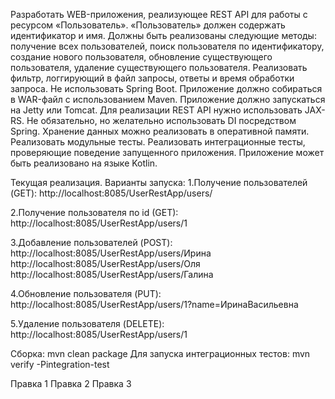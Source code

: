 Разработать WEB-приложения, реализующее REST API для работы с ресурсом «Пользователь». «Пользователь» должен содержать идентификатор и имя. Должны быть реализованы следующие методы: получение всех пользователей, поиск пользователя по идентификатору, создание нового пользователя, обновление существующего пользователя, удаление существующего пользователя. Реализовать фильтр, логгирующий в файл запросы, ответы и время обработки запроса.
Не использовать Spring Boot.
Приложение должно собираться в WAR-файл с использованием Maven.
Приложение должно запускаться на Jetty или Tomcat.
Для реализации REST API нужно использовать JAX-RS.
Не обязательно, но желательно использовать DI посредством Spring.
Хранение данных можно реализовать в оперативной памяти.
Реализовать модульные тесты.
Реализовать интеграционные тесты, проверяющие поведение запущенного приложения.
Приложение может быть реализовано на языке Kotlin.

Текущая реализация.
Варианты запуска:
1.Получение пользователей (GET):
http://localhost:8085/UserRestApp/users/

2.Получение пользователя по id (GET):
http://localhost:8085/UserRestApp/users/1

3.Добавление пользователей (POST):
http://localhost:8085/UserRestApp/users/Ирина
http://localhost:8085/UserRestApp/users/Оля
http://localhost:8085/UserRestApp/users/Галина

4.Обновление пользователя (PUT):
http://localhost:8085/UserRestApp/users/1?name=ИринаВасильевна

5.Удаление пользователя (DELETE):
http://localhost:8085/UserRestApp/users/1

Сборка: mvn clean package
Для запуска интеграционных тестов: mvn verify -Pintegration-test

Правка 1
Правка 2
Правка 3